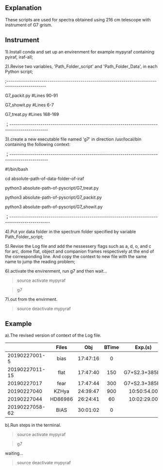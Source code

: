 Explanation
-----------
These scripts are used for spectra obtained using 216 cm telescope with instrument of G7 grism.

Instrument
----------
1).Install conda and set up an envirenment for example mypyraf containing pyiraf, iraf-all;

2).Revise two variables, 'Path_Folder_script' and 'Path_Folder_Data', in each Python script;

;--------------------------------------------------------------------------------------------------

G7_packit.py    #Lines 90-91

G7_showit.py    #Lines 6-7

G7_treat.py     #Lines 168-169

；--------------------------------------------------------------------------------------------------

3).create a new executable file named 'g7' in direction /usr/local/bin containing the following context:

；--------------------------------------------------------------------------------------------------

#!/bin/bash

cd absolute-path-of-data-folder-of-iraf

python3 absolute-path-of-pyscript/G7_treat.py

python3 absolute-path-of-pyscript/G7_packit.py

python3 absolute-path-of-pyscript/G7_showit.py

；---------------------------------------------------------------------------------------------------

4).Put yor data folder in the spectrum folder specified by variable Path_Folder_script;

5).Revise the Log file and add the nessessery flags such as a, d, o, and c for arc, dome flat, object and companion frames 
respectively at the end of the corresponding line. And copy the context to new file with the same name to jump the 
reading problem;

6).activate the envirenment, run g7 and then wait...

>source activate mypyraf

>g7

7).out from the envirment.

>source deactivate mypyraf

Example
-------
a).The revised version of context of the Log file.

||    Files     |  Obj   |   BTime   |  Exp.(s) |    R.A.     |     Dec.     | Epoch |     Notes     |
| --------------| :----: | :-------: | :------: | :---------: | :----------: | :---: | :-----------: | :---: |
|20190227001-5  |bias    | 17:47:16  |0                                                                      |                                                 
|20190227011-15 |flat    | 17:47:40  |150                                            |G7+S2.3+385LP  |   d   | 
|20190227017    |fear    | 17:47:44  |300                                            |G7+S2.3+385LP  |   a   |
|20190227040    |KZHya   | 24:39:47  |900       |10:50:54.00  | 25:21:15.0    |2000  |G7+S2.3+385LP  |   o   |
|20190227044    |HD86986 | 26:24:41  |60        |10:02:29.00  | +14:33:25.0   |2000  |G7+S2.3+385LP  |   c   |
|20190227058-62 |BIAS    | 30:01:02  |0                                                                      |    

b).Run steps in the terminal.

>source activate mypyraf

>g7

waiting...

>source deactivate mypyraf

